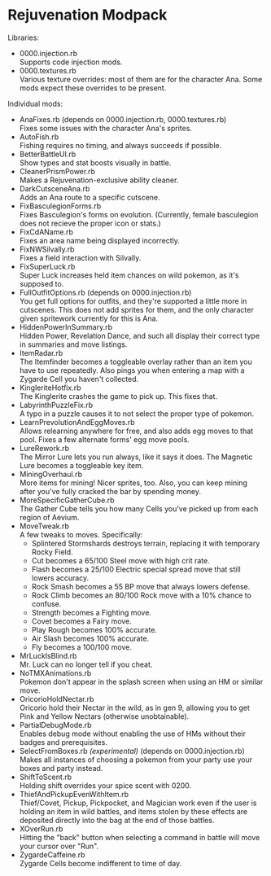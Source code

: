 Rejuvenation Modpack
====================

Libraries:
- 0000.injection.rb  
  Supports code injection mods.
- 0000.textures.rb  
  Various texture overrides: most of them are for the character Ana. Some mods expect these overrides to be present.

Individual mods:
- AnaFixes.rb (depends on 0000.injection.rb, 0000.textures.rb)  
  Fixes some issues with the character Ana's sprites.
- AutoFish.rb  
  Fishing requires no timing, and always succeeds if possible.
- BetterBattleUI.rb  
  Show types and stat boosts visually in battle.
- CleanerPrismPower.rb  
  Makes a Rejuvenation-exclusive ability cleaner.
- DarkCutsceneAna.rb  
  Adds an Ana route to a specific cutscene.
- FixBasculegionForms.rb  
  Fixes Basculegion's forms on evolution. (Currently, female basculegion does not recieve the proper icon or stats.)
- FixCdAName.rb  
  Fixes an area name being displayed incorrectly.
- FixNWSilvally.rb  
  Fixes a field interaction with Silvally.
- FixSuperLuck.rb  
  Super Luck increases held item chances on wild pokemon, as it's supposed to.
- FullOutfitOptions.rb (depends on 0000.injection.rb)  
  You get full options for outfits, and they're supported a little more in cutscenes. This does not add sprites for them, and the only character given spritework currently for this is Ana.
- HiddenPowerInSummary.rb  
  Hidden Power, Revelation Dance, and such all display their correct type in summaries and move listings.
- ItemRadar.rb  
  The Itemfinder becomes a toggleable overlay rather than an item you have to use repeatedly. Also pings you when entering a map with a Zygarde Cell you haven't collected.
- KingleriteHotfix.rb  
  The Kinglerite crashes the game to pick up. This fixes that.
- LabyrinthPuzzleFix.rb  
  A typo in a puzzle causes it to not select the proper type of pokemon.
- LearnPrevolutionAndEggMoves.rb  
  Allows relearning anywhere for free, and also adds egg moves to that pool. Fixes a few alternate forms' egg move pools.
- LureRework.rb  
  The Mirror Lure lets you run always, like it says it does. The Magnetic Lure becomes a toggleable key item.
- MiningOverhaul.rb  
  More items for mining! Nicer sprites, too. Also, you can keep mining after you've fully cracked the bar by spending money.
- MoreSpecificGatherCube.rb  
  The Gather Cube tells you how many Cells you've picked up from each region of Aevium.
- MoveTweak.rb  
  A few tweaks to moves. Specifically:
  - Splintered Stormshards destroys terrain, replacing it with temporary Rocky Field.
  - Cut becomes a 65/100 Steel move with high crit rate.
  - Flash becomes a 25/100 Electric special spread move that still lowers accuracy.
  - Rock Smash becomes a 55 BP move that always lowers defense.
  - Rock Climb becomes an 80/100 Rock move with a 10% chance to confuse.
  - Strength becomes a Fighting move.
  - Covet becomes a Fairy move.
  - Play Rough becomes 100% accurate.
  - Air Slash becomes 100% accurate.
  - Fly becomes a 100/100 move.
- MrLuckIsBlind.rb  
  Mr. Luck can no longer tell if you cheat.
- NoTMXAnimations.rb  
  Pokemon don't appear in the splash screen when using an HM or similar move.
- OricorioHoldNectar.rb  
  Oricorio hold their Nectar in the wild, as in gen 9, allowing you to get Pink and Yellow Nectars (otherwise unobtainable).
- PartialDebugMode.rb  
  Enables debug mode without enabling the use of HMs without their badges and prerequisites.
- SelectFromBoxes.rb *(experimental)* (depends on 0000.injection.rb)  
  Makes all instances of choosing a pokemon from your party use your boxes and party instead.
- ShiftToScent.rb  
  Holding shift overrides your spice scent with 0200.
- ThiefAndPickupEvenWithItem.rb  
  Thief/Covet, Pickup, Pickpocket, and Magician work even if the user is holding an item in wild battles, and items stolen by these effects are deposited directly into the bag at the end of those battles.
- XOverRun.rb  
  Hitting the "back" button when selecting a command in battle will move your cursor over "Run".
- ZygardeCaffeine.rb  
  Zygarde Cells become indifferent to time of day.
